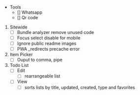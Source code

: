* Tools
     - [] Whatsapp
     - [] Qr code
1. Sitewide
    - [ ] Bundle analyzer remove unused code
    - [ ] Focus select disable for mobile
    - [ ] Ignore public readme images
    - [ ] PWA \_redirects precache error

2. Item Picker
    - [ ] Ouput to comma, pipe

3. Todo List
    - [ ] Edit
        - [ ] rearrangeable list
    - [ ] View
        - [ ] sorts lists by title, updated, created, type and favorites
